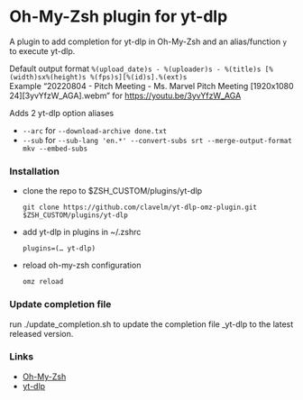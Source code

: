 # Oh-My-Zsh plugin for yt-dlp

A plugin to add completion for yt-dlp in Oh-My-Zsh and
an alias/function `y` to execute yt-dlp.

Default output format `%(upload_date)s - %(uploader)s - %(title)s [%(width)sx%(height)s %(fps)s][%(id)s].%(ext)s`\
Example “20220804 - Pitch Meeting - Ms. Marvel Pitch Meeting [1920x1080 24][3yvYfzW_AGA].webm” for https://youtu.be/3yvYfzW_AGA

Adds 2 yt-dlp option aliases

* `--arc` for `--download-archive done.txt`
* `--sub` for `--sub-lang 'en.*' --convert-subs srt --merge-output-format mkv --embed-subs`

### Installation

* clone the repo to $ZSH_CUSTOM/plugins/yt-dlp

  `git clone https://github.com/clavelm/yt-dlp-omz-plugin.git $ZSH_CUSTOM/plugins/yt-dlp`

* add yt-dlp in plugins in ~/.zshrc
  
  `plugins=(… yt-dlp)`

* reload oh-my-zsh configuration

  `omz reload`

### Update completion file

run ./update_completion.sh to update the completion file _yt-dlp to the latest
released version.

### Links

* [Oh-My-Zsh](https://ohmyz.sh/)
* [yt-dlp](https://github.com/yt-dlp/yt-dlp)
